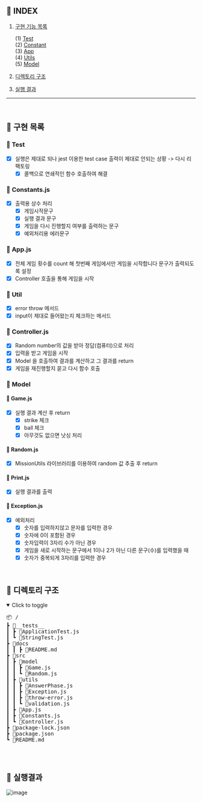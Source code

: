 ## 📖 **INDEX**

1. [구현 기능 목록](#🧐-구현-목록)

   (1) [Test](#🔹-test)<br>
   (2) [Constant](#🔹-constantsjs)<br>
   (3) [App](#🔹-appjs)<br>
   (4) [Utils](#🔹-util)<br>
   (5) [Model](#🔹-model)<br>

2. [디렉토리 구조](#🧐-디렉토리-구조)
3. [실행 결과](#🧐-실행결과)

---

<br>

## 🧐 **구현 목록**

### 🔹 **Test**

- [x] 실행은 제대로 되나 jest 이용한 test case 출력이 제대로 안되는 상황 -> 다시 리팩토링
  - [x] 콜백으로 연쇄적인 함수 호출하여 해결

### 🔹 **Constants.js**

- [x] 출력용 상수 처리
  - [x] 게임시작문구
  - [x] 실행 결과 문구
  - [x] 게임을 다시 진행할지 여부를 출력하는 문구
  - [x] 예외처리용 에러문구

### 🔹 **App.js**

- [x] 전체 게임 횟수를 count 해 첫번째 게임에서만 게임을 시작합니다 문구가 출력되도록 설정
- [x] Controller 호출을 통해 게임을 시작

### 🔹 **Util**

- [x] error throw 메서드
- [x] input이 제대로 들어왔는지 체크하는 메서드

### 🔹 **Controller.js**

- [x] Random number의 값을 받아 정답(컴퓨터)으로 처리
- [x] 입력을 받고 게임을 시작
- [x] Model 을 호출하여 결과를 계산하고 그 결과를 return
- [x] 게임을 재진행할지 묻고 다시 함수 호출

### 🔹 **Model**

#### 🔸 Game.js

- [x] 실행 결과 계산 후 return
  - [x] strike 체크
  - [x] ball 체크
  - [x] 아무것도 없으면 낫싱 처리

#### 🔸 Random.js

- [x] MissionUtils 라이브러리를 이용하여 random 값 추출 후 return

#### 🔸 Print.js

- [x] 실행 결과를 출력

#### 🔸 Exception.js

- [x] 예외처리
  - [x] 숫자를 입력하지않고 문자를 입력한 경우
  - [x] 숫자에 0이 포함된 경우
  - [x] 숫자입력이 3자리 수가 아닌 경우
  - [x] 게임을 새로 시작하는 문구에서 1이나 2가 아닌 다른 문구(수)를 입력했을 때
  - [x] 숫자가 중복되게 3자리를 입력한 경우

<br>

## 🧐 디렉토리 구조

<details open="true">
  <summary>Click to toggle</summary>
  <pre>📦 /
┣ 📂__tests__
┃ ┣ 📜ApplicationTest.js
┃ ┗ 📜StringTest.js
┣ 📁docs
┃ ┃ ┣ 📜README.md
┣ 📂src
┃ ┣ 📁model
┃ ┃ ┣ 📜Game.js
┃ ┃ ┗ 📜Random.js
┃ ┣ 📁utils
┃ ┃ ┣ 📜AnswerPhase.js
┃ ┃ ┣ 📜Exception.js
┃ ┃ ┣ 📜throw-error.js
┃ ┃ ┗ 📜validation.js
┃ ┣ 📜App.js
┃ ┣ 📜Constants.js
┃ ┗ 📜Controller.js
┣ 📜package-lock.json
┣ 📜package.json
┗ 📜README.md
  </pre>
</details>
<br>

## 🧐 실행결과

![image](https://user-images.githubusercontent.com/96935132/199890892-02ebd2b2-54e9-43fc-8384-61f7b5762017.png)
